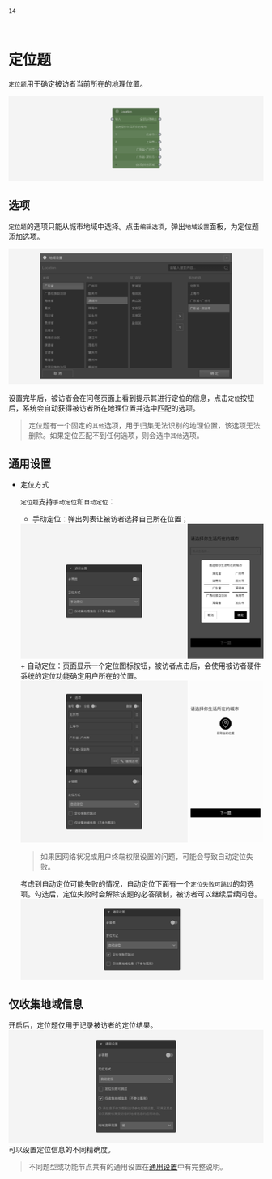 ```index
14
```

```tag

```

```summary

```
# 定位题

`定位题`用于确定被访者当前所在的地理位置。

<img src='../../assets/snapshots/nodes/location/node.png'>

## 选项

`定位题`的选项只能从城市地域中选择。点击`编辑选项`，弹出`地域设置`面板，为定位题添加选项。

<img src='../../assets/snapshots/nodes/location/popup.png'>

设置完毕后，被访者会在问卷页面上看到提示其进行定位的信息，点击`定位`按钮后，系统会自动获得被访者所在地理位置并选中匹配的选项。

> 定位题有一个固定的`其他`选项，用于归集无法识别的地理位置，该选项无法删除。如果定位匹配不到任何选项，则会选中`其他`选项。

## 通用设置

+ 定位方式

  `定位题`支持`手动定位`和`自动定位`：
  + 手动定位：弹出列表让被访者选择自己所在位置；
  <img src='../../assets/snapshots/nodes/location/manual.png'>
  + 自动定位：页面显示一个定位图标按钮，被访者点击后，会使用被访者硬件系统的定位功能确定用户所在的位置。
  <img src='../../assets/snapshots/nodes/location/section.png'>

    > 如果因网络状况或用户终端权限设置的问题，可能会导致自动定位失败。
    
    考虑到自动定位可能失败的情况，自动定位下面有一个`定位失败可跳过`的勾选项。勾选后，定位失败时会解除该题的必答限制，被访者可以继续后续问卷。
    <img src='../../assets/snapshots/nodes/location/failed-skip.png'>

## 仅收集地域信息
开启后，定位题仅用于记录被访者的定位结果。
<img src='../../assets/snapshots/nodes/location/info-only.png'>
可以设置定位信息的不同精确度。

> 不同题型或功能节点共有的通用设置在[通用设置](../../11nodeSettings/concept.md)中有完整说明。